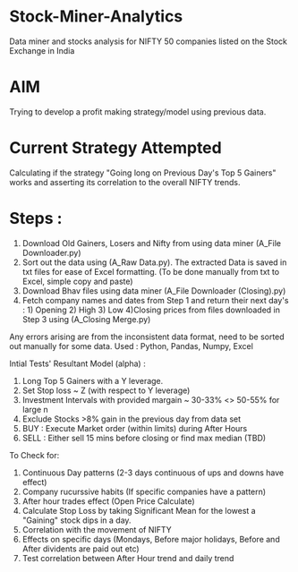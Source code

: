 # Stock-Miner-Analytics
Data miner and stocks analysis for NIFTY 50 companies listed on the Stock Exchange in India

# AIM
Trying to develop a profit making strategy/model using previous data.

# Current Strategy Attempted
Calculating if the strategy "Going long on Previous Day's Top 5 Gainers" works and asserting its correlation to the overall NIFTY trends.

# Steps :
1) Download Old Gainers, Losers and Nifty from using data miner (A_File Downloader.py)
2) Sort out the data using (A_Raw Data.py). The extracted Data is saved in txt files for ease of Excel formatting. (To be done manually from txt to Excel, simple copy and paste)
3) Download Bhav files using data miner (A_File Downloader (Closing).py)
4) Fetch company names and dates from Step 1 and return their next day's : 1) Opening 2) High 3) Low 4)Closing prices from files downloaded in Step 3 using
   (A_Closing Merge.py)

Any errors arising are from the inconsistent data format, need to be sorted out manually for some data.
Used : Python, Pandas, Numpy, Excel


Intial Tests' Resultant Model (alpha) :

1) Long Top 5 Gainers with a Y leverage. 
2) Set Stop loss ~ Z (with respect to Y leverage)
3) Investment Intervals with provided margain ~ 30-33% <> 50-55% for large n
4) Exclude Stocks >8% gain in the previous day from data set
5) BUY : Execute Market order (within limits) during After Hours
6) SELL : Either sell 15 mins before closing or find max median (TBD)

To Check for:

1) Continuous Day patterns (2-3 days continuous of ups and downs have effect)
2) Company rucurssive habits (If specific companies have a pattern)
3) After hour trades effect (Open Price Calculate)
4) Calculate Stop Loss by taking Significant Mean for the lowest a "Gaining" stock dips in a day.
5) Correlation with the movement of NIFTY
6) Effects on specific days (Mondays, Before major holidays, Before and After dividents are paid out etc)
7) Test correlation between After Hour trend and daily trend
